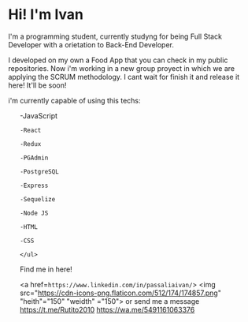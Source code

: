 <h1>Hi! I'm Ivan</h1>
I'm a programming student, currently studyng for being Full Stack Developer with a orietation to Back-End Developer.

I developed on my own a Food App that you can check in my public repositories. Now i'm working in a new group proyect in which we are applying the SCRUM methodology. I cant wait for finish it and release it here! It'll be soon!

i'm currently capable of using this techs:

<ul>
    -JavaScript 

    -React 

    -Redux 

    -PGAdmin 

    -PostgreSQL 

    -Express 

    -Sequelize 

    -Node JS 

    -HTML 

    -CSS 
    
    </ul>


Find me in here! 

<a href=`https://www.linkedin.com/in/passaliaivan/`> <img src="https://cdn-icons-png.flaticon.com/512/174/174857.png" "heith"="150" "weidth" ="150"></img></a>
    or send me a message
<a>https://t.me/Rutito2010</a>
<a>https://wa.me/5491161063376</a>
